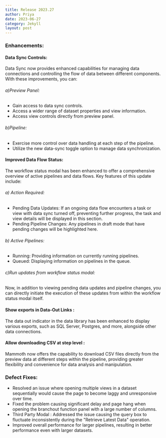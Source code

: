 ```yaml
---
title: Release 2023.27
author: Priya
date: 2023-06-27
category: Jekyll
layout: post
---
```


### Enhancements:
#### Data Sync Controls:
Data Sync now provides enhanced capabilities for managing data connections and controlling the flow of data between different components. With these improvements, you can:
###### a)Preview Panel: 
* Gain access to data sync controls.
* Access a wider range of dataset properties and view information.
* Access view controls directly from preview panel.

###### b)Pipeline: 
* Exercise more control over data handling at each step of the pipeline.
* Utilize the new data-sync toggle option to manage data synchronization.

#### Improved Data Flow Status:
The workflow status modal has been enhanced to offer a comprehensive overview of active pipelines and data flows. Key features of this update include:

###### a) Action Required:

* Pending Data Updates: If an ongoing data flow encounters a task or view with data sync turned off, preventing further progress, the task and view details will be displayed in this section.
* Pending Pipeline Changes: Any pipelines in draft mode that have pending changes will be highlighted here.

###### b) Active Pipelines:
* Running: Providing information on currently running pipelines.
* Queued: Displaying information on pipelines in the queue.

###### c)Run updates from workflow status modal: 
Now, in addition to viewing pending data updates and pipeline changes, you can directly initiate the execution of these updates from within the workflow status modal itself.

#### Show exports in Data-Out Links :
The data out indicator in the data library has been enhanced to display various exports, such as SQL Server, Postgres, and more, alongside other data connections.

#### Allow downloading CSV at step level :
Mammoth now offers the capability to download CSV files directly from the preview data at different steps within the pipeline, providing greater flexibility and convenience for data analysis and manipulation.


### Defect Fixes:
* Resolved an issue where opening multiple views in a dataset sequentially would cause the page to become laggy and unresponsive over time.
* Fixed the problem causing significant delay and page hang when opening the branchout function panel with a large number of columns.
* Third Party Modal : Addressed the issue causing the query box to fluctuate inconsistently during the "Retrieve Latest Data" operation.
* Improved overall performance for larger pipelines, resulting in better performance even with larger datasets.